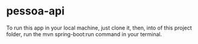 # pessoa-api

To run this app in your local machine, just clone it, then, into of this project folder, run the mvn spring-boot:run command in your terminal.
